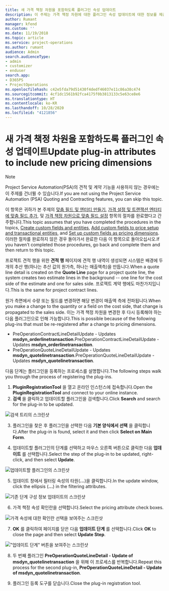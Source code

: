 ```yaml
---
title: 새 가격 책정 차원을 포함하도록 플러그인 속성 업데이트
description: 이 주제는 가격 책정 차원에 대한 플러그인 속성 업데이트에 대한 정보를 제공합니다.
author: Rumant
manager: kfend
ms.custom: ''
ms.date: 11/19/2018
ms.topic: article
ms.service: project-operations
ms.author: rumant
audience: Admin
search.audienceType:
- admin
- customizer
- enduser
search.app:
- D365PS
- ProjectOperations
ms.openlocfilehash: c42e5fda79d51430f4dedf46037e11c86a38c474
ms.sourcegitcommit: 4cf1dc1561b92fca4175f0b3813133c5e63ce8e6
ms.translationtype: HT
ms.contentlocale: ko-KR
ms.lasthandoff: 10/28/2020
ms.locfileid: "4121856"
---
```

# <a name="update-plug-in-attributes-to-include-new-pricing-dimensions"></a><span data-ttu-id="bff52-103">새 가격 책정 차원을 포함하도록 플러그인 속성 업데이트</span><span class="sxs-lookup"><span data-stu-id="bff52-103">Update plug-in attributes to include new pricing dimensions</span></span>

> [!NOTE]
> <span data-ttu-id="bff52-104">Project Service Automation(PSA)의 견적 및 계약 기능을 사용하지 않는 경우에는 이 주제를 건너뛸 수 있습니다.</span><span class="sxs-lookup"><span data-stu-id="bff52-104">If you are not using the Project Service Automation (PSA) Quoting and Contracting features, you can skip this topic.</span></span>

<span data-ttu-id="bff52-105">이 항목은 귀하가 본 주제의 [맞춤 필드 및 엔터티 만들기](create-custom-fields-entities.md), [가격 설정 및 트랜잭션 엔터티에 맞춤 필드 추가](field-references.md), 및 [가격 책정 차원으로 맞춤 필드 설정](set-up-pricing-dimensions.md) 항목의 절차를 완료했다고 간주합니다.</span><span class="sxs-lookup"><span data-stu-id="bff52-105">This topic assumes that you have completed the procedures in the topics, [Create custom fields and entities](create-custom-fields-entities.md), [Add custom fields to price setup and transactional entities](field-references.md), and [Set up custom fields as pricing dimensions](set-up-pricing-dimensions.md).</span></span> <span data-ttu-id="bff52-106">이러한 절차를 완료하지 않은 경우 돌아가서 완료한 다음 이 항목으로 돌아오십시오.</span><span class="sxs-lookup"><span data-stu-id="bff52-106">If you haven't completed those procedures, go back and complete them and then return to this topic.</span></span>

<span data-ttu-id="bff52-107">프로젝트 견적 행을 위한 **견적 행** 페이지에 견적 행 내역이 생성되면 시스템은 배경에 두 개의 추산 행(하나는 추산 값의 원가측, 하나는 매출액측)을 만듭니다.</span><span class="sxs-lookup"><span data-stu-id="bff52-107">When a quote line detail is created on the **Quote Line** page for a project quote line, the system creates two estimate lines in the background -- one line for the cost side of the estimate and one for sales side.</span></span> <span data-ttu-id="bff52-108">프로젝트 계약 행에도 마찬가지입니다.</span><span class="sxs-lookup"><span data-stu-id="bff52-108">This is the same  for project contract lines.</span></span>

<span data-ttu-id="bff52-109">원가 측면에서 수량 또는 필드를 변경하면 해당 변경이 매출액 측에 전파됩니다.</span><span class="sxs-lookup"><span data-stu-id="bff52-109">When you make a change to the quantity or a field on the cost side, that change is propagated to the sales side.</span></span> <span data-ttu-id="bff52-110">이는 가격 책정 차원을 변경한 후 다시 등록해야 하는 다음 플러그인으로 인해 가능합니다.</span><span class="sxs-lookup"><span data-stu-id="bff52-110">This is possible because of the following plug-ins that must be re-registered after a change to pricing dimensions.</span></span>

- <span data-ttu-id="bff52-111">PreOperationContractLineDetailUpdate - Updates **msdyn_orderlinetransaction**.</span><span class="sxs-lookup"><span data-stu-id="bff52-111">PreOperationContractLineDetailUpdate - Updates **msdyn_orderlinetransaction**.</span></span>
- <span data-ttu-id="bff52-112">PreOperationQuoteLineDetailUpdate - Updates **msdyn_quotelinetransaction**.</span><span class="sxs-lookup"><span data-stu-id="bff52-112">PreOperationQuoteLineDetailUpdate - Updates **msdyn_quotelinetransaction**.</span></span>

<span data-ttu-id="bff52-113">다음 단계는 플러그인을 등록하는 프로세스를 설명합니다.</span><span class="sxs-lookup"><span data-stu-id="bff52-113">The following steps walk you through the process of registering the plug-ins.</span></span>

1. <span data-ttu-id="bff52-114">**PluginRegistrationTool** 을 열고 온라인 인스턴스에 접속합니다.</span><span class="sxs-lookup"><span data-stu-id="bff52-114">Open the **PluginRegistrationTool** and connect to your online instance.</span></span>
2. <span data-ttu-id="bff52-115">**검색** 을 클릭하고 업데이트할 플러그인을 검색합니다.</span><span class="sxs-lookup"><span data-stu-id="bff52-115">Click **Search** and search for the plug-in to be updated.</span></span>

 ![검색 트리의 스크린샷](media/PRT-1.png)

3. <span data-ttu-id="bff52-117">플러그인을 찾은 후 플러그인을 선택한 다음 **기본 양식에서 선택** 을 클릭합니다.</span><span class="sxs-lookup"><span data-stu-id="bff52-117">After the plug-in is found, select it and then click **Select on Main Form**.</span></span>

4. <span data-ttu-id="bff52-118">업데이트할 플러그인의 단계를 선택하고 마우스 오른쪽 버튼으로 클릭한 다음 **업데이트** 를 선택합니다.</span><span class="sxs-lookup"><span data-stu-id="bff52-118">Select the step of the plug-in to be updated, right-click, and then select **Update**.</span></span>

 ![업데이트할 플러그인의 스크린샷](media/PRT-2.png)
 
5. <span data-ttu-id="bff52-120">업데이트 창에서 필터링 속성의 타원(**...**)을 클릭합니다.</span><span class="sxs-lookup"><span data-stu-id="bff52-120">In the update window, click the ellipsis (**...**) in the filtering attributes.</span></span>

 ![기존 단계 구성 정보 업데이트의 스크린샷](media/PRT-3.png)
 
6. <span data-ttu-id="bff52-122">가격 책정 속성 확인란을 선택합니다.</span><span class="sxs-lookup"><span data-stu-id="bff52-122">Select the pricing attribute check boxes.</span></span>

 ![가격 속성에 대한 확인란 선택을 보여주는 스크린샷](media/PRT-4.png)

7. <span data-ttu-id="bff52-124">**OK** 를 클릭하여 페이지를 닫은 다음 **업데이트 단계** 를 선택합니다.</span><span class="sxs-lookup"><span data-stu-id="bff52-124">Click **OK** to close the page and then select **Update Step**.</span></span>

 !["업데이트 단계" 버튼을 보여주는 스크린샷](media/PRT-5.png)
 
8. <span data-ttu-id="bff52-126">두 번째 플러그인 **PreOperationQuoteLineDetail - Update of msdyn_quotelinetransaction** 을 위해 이 프로세스를 반복합니다.</span><span class="sxs-lookup"><span data-stu-id="bff52-126">Repeat this process for the second plug-in, **PreOperationQuoteLineDetail - Update of msdyn_quotelinetransaction**.</span></span>

9. <span data-ttu-id="bff52-127">플러그인 등록 도구를 닫습니다.</span><span class="sxs-lookup"><span data-stu-id="bff52-127">Close the plug-in registration tool.</span></span>

